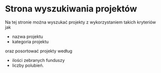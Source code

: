 # Strona wyszukiwania projektów

Na tej stronie można wyszukać projekty z wykorzystaniem takich kryteriów jak

-   nazwa projektu
-   kategoria projektu

oraz posortować projekty według

-   ilości zebranych funduszy
-   liczby polubień.
